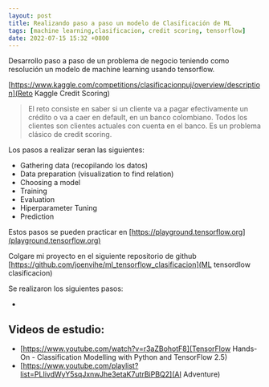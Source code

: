 ```yaml
---
layout: post
title: Realizando paso a paso un modelo de Clasificación de ML
tags: [machine learning,clasificacion, credit scoring, tensorflow]
date: 2022-07-15 15:32 +0800
---
```


Desarrollo paso a paso de un problema de negocio teniendo como resolución un modelo de machine learning usando tensorflow.

[https://www.kaggle.com/competitions/clasificacionpuj/overview/description](Reto Kaggle Credit Scoring)
> El reto consiste en saber si un cliente va a pagar efectivamente un crédito o va a caer en default, en un banco colombiano. Todos los clientes son clientes actuales con cuenta en el banco. Es un problema clásico de credit scoring.

Los pasos a realizar seran las siguientes:
- Gathering data (recopilando los datos)
- Data preparation (visualization to find relation)
- Choosing a model
- Training
- Evaluation
- Hiperparameter Tuning
- Prediction

Estos pasos se pueden practicar en [https://playground.tensorflow.org](playground.tensorflow.org)

Colgare mi proyecto en el siguiente repositorio de github [https://github.com/joenvihe/ml_tensorflow_clasificacion](ML tensordlow clasificacion)

Se realizaron los siguientes pasos:

- 

## Videos de estudio:
- [https://www.youtube.com/watch?v=r3aZBohotF8](TensorFlow Hands-On - Classification Modelling with Python and TensorFlow 2.5)
- [https://www.youtube.com/playlist?list=PLIivdWyY5sqJxnwJhe3etaK7utrBiPBQ2](AI Adventure)


